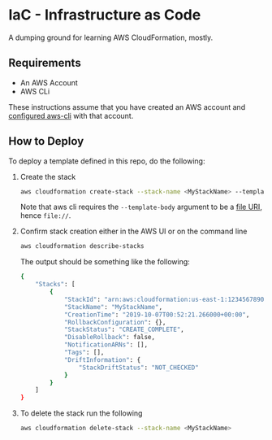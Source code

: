 # IaC - Infrastructure as Code

A dumping ground for learning AWS CloudFormation,
mostly.

## Requirements

*   An AWS Account
*   AWS CLi

These instructions assume that you have created an AWS account and
[configured aws-cli](https://docs.aws.amazon.com/cli/latest/userguide/cli-configure-quickstart.html)
with that account.

## How to Deploy

To deploy a template defined in this repo,
do the following:

1.  Create the stack

    ```sh
    aws cloudformation create-stack --stack-name <MyStackName> --template-body file://<path/to/my/template.yml>
    ```

    Note that aws cli requires the `--template-body` argument to be a
    [file URI](https://en.wikipedia.org/wiki/File_URI_scheme),
    hence `file://`.

1.  Confirm stack creation either in the AWS UI or on the command line

    ```sh
    aws cloudformation describe-stacks
    ```

    The output should be something like the following:

    ```sh
    {
        "Stacks": [
            {
                "StackId": "arn:aws:cloudformation:us-east-1:1234567890:stack/MyStackName/541ffe51-1947-22fc-9bb0-17b37ea42b11",
                "StackName": "MyStackName",
                "CreationTime": "2019-10-07T00:52:21.266000+00:00",
                "RollbackConfiguration": {},
                "StackStatus": "CREATE_COMPLETE",
                "DisableRollback": false,
                "NotificationARNs": [],
                "Tags": [],
                "DriftInformation": {
                    "StackDriftStatus": "NOT_CHECKED"
                }
            }
        ]
    }
    ```

1.  To delete the stack run the following

    ```sh
    aws cloudformation delete-stack --stack-name <MyStackName>
    ```
